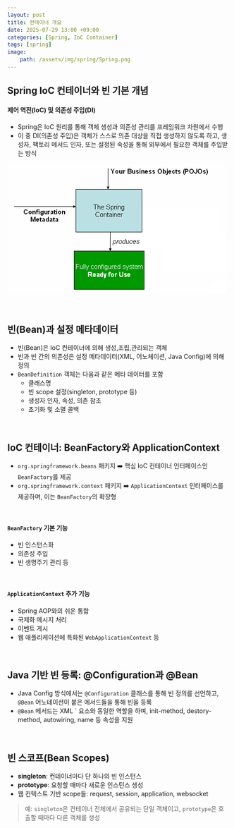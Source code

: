```yaml
---
layout: post
title: 컨테이너 개요
date: 2025-07-29 13:00 +09:00
categories: [Spring, IoC Container]
tags: [spring]
image:
    path: /assets/img/spring/Spring.png
---
```


## Spring IoC 컨테이너와 빈 기본 개념

#### 제어 역전(IoC) 및 의존성 주입(DI)

- Spring은 IoC 원리를 통해 객체 생성과 의존성 관리를 프레임워크 차원에서 수행
- 이 중 DI(의존성 주입)은 객체가 스스로 의존 대상을 직접 생성하지 않도록 하고, 생성자, 팩토리 메서드 인자, 또는 설정된 속성을 통해 외부에서 필요한 객체를 주입받는 방식

![spring IoC Container](/assets/img/spring/spring_01.png)

<br>

## 빈(Bean)과 설정 메타데이터

- 빈(Bean)은 IoC 컨테이너에 의해 생성,조립,관리되는 객체
- 빈과 빈 간의 의존성은 설정 메타데이터(XML, 어노체이션, Java Config)에 의해 정의
- `BeanDefinition` 객체는 다음과 같은 메타 데이터를 포함
  - 클래스명
  - 빈 scope 설정(singleton, prototype 등)
  - 생성자 인자, 속성, 의존 참조
  - 초기화 및 소멸 콜백

<br>

## IoC 컨테이너: BeanFactory와 ApplicationContext

- `org.springframework.beans` 패키지 ➡️ 핵심 IoC 컨테이너 인터페이스인 `BeanFactory`를 제공
- `org.springframework.context` 패키지 ➡️ `ApplicationContext` 인터페이스를 제공하며, 이는 `BeanFactory`의 확장형

<br>

#### `BeanFactory` 기본 기능

- 빈 인스턴스화
- 의존성 주입
- 빈 생명주기 관리 등

<br>

#### `ApplicationContext` 추가 기능

- Spring AOP와의 쉬운 통합
- 국제화 메시지 처리
- 이벤트 게시
- 웹 애플리케이션에 특화된 `WebApplicationContext` 등

<br>

## Java 기반 빈 등록: @Configuration과 @Bean

- Java Config 방식에서는 `@Configuration` 클래스를 통해 빈 정의를 선언하고, `@Bean` 어노테이션이 붙은 메서드들을 통해 빈을 등록
- `@Bean` 메서드는 XML `<bean/> 요소와 동일한 역할을 하며, init-method, destory-method, autowiring, name 등 속성을 지원

<br>

## 빈 스코프(Bean Scopes)

- **singleton**: 컨테이너마다 단 하나의 빈 인스턴스
- **prototype**: 요청할 때마다 새로운 인스턴스 생성
- 웹 컨텍스트 기반 scope들: request, session, application, websocket

> 예: `singleton`은 컨테이너 전체에서 공유되는 단일 객체이고, `prototype`은 호출할 때마다 다른 객체를 생성

